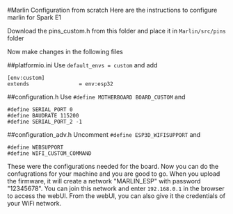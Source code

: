 #Marlin Configuration from scratch
Here are the instructions to configure marlin for Spark E1

Download the pins_custom.h from this folder and place it in `Marlin/src/pins` folder

Now make changes in the following files

##platformio.ini
Use
`default_envs = custom`
and add
```
[env:custom]
extends                = env:esp32
```

##configuration.h
Use
`#define MOTHERBOARD BOARD_CUSTOM`
and 
```
#define SERIAL_PORT 0
#define BAUDRATE 115200
#define SERIAL_PORT_2 -1
```

##configuration_adv.h
Uncomment
`#define ESP3D_WIFISUPPORT`
and
```
#define WEBSUPPORT
#define WIFI_CUSTOM_COMMAND
```

These were the configurations needed for the board. Now you can do the confugrations for your machine and you are good to go.
When you upload the firmware, it will create a network "MARLIN_ESP" with password "12345678". You can join this network and enter `192.168.0.1` in the browser to access the webUI. From the webUI, you can also give it the credentials of your WiFi network.
